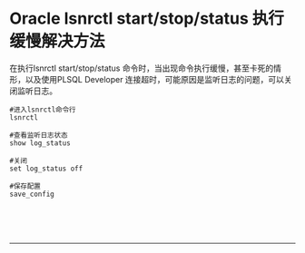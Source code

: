 # Oracle lsnrctl start/stop/status 执行缓慢解决方法

在执行lsnrctl start/stop/status 命令时，当出现命令执行缓慢，甚至卡死的情形，以及使用PLSQL Developer 连接超时，可能原因是监听日志的问题，可以关闭监听日志。

~~~plaintext
#进入lsnrctl命令行
lsnrctl

#查看监听日志状态
show log_status

#关闭
set log_status off

#保存配置
save_config
~~~



<br/><br/><br/>

---

